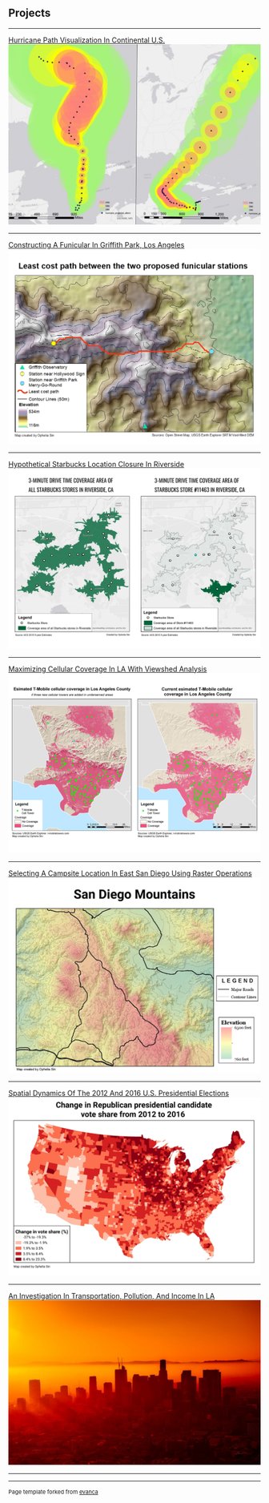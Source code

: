 ## Projects

---

[Hurricane Path Visualization In Continental U.S.](/sample_page)
<img src="images/project-cover/hurricane-cover.png?raw=true"/>

---
[Constructing A Funicular In Griffith Park, Los Angeles](/project-pages/)
<img src="images/project-cover/least-cost-path-cover.jpg?raw=true"/>

---
[Hypothetical Starbucks Location Closure In Riverside](/project-pages/starbucks-project)
<img src="images/project-cover/starbucks-cover.png?raw=true"/>

---
[Maximizing Cellular Coverage In LA With Viewshed Analysis](http://example.com/)
<img src="images/project-cover/viewshed-cover.png?raw=true"/>

---
[Selecting A Campsite Location In East San Diego Using Raster Operations](http://example.com/)
<img src="images/project-cover/raster-operations-cover.jpg?raw=true"/>

---
[Spatial Dynamics Of The 2012 And 2016 U.S. Presidential Elections](http://example.com/)
<img src="images/project-cover/spatial-dynamics-cover.jpg?raw=true"/>

---
[An Investigation In Transportation, Pollution, And Income In LA](http://example.com/)
<img src="images/project-cover/los-angeles-cover.jpg?raw=true"/>

---



---
<p style="font-size:11px">Page template forked from <a href="https://github.com/evanca/quick-portfolio">evanca</a></p>
<!-- Remove above link if you don't want to attibute -->
